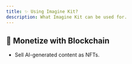 ```yaml
---
title: ✨ Using Imagine Kit?
description: What Imagine Kit can be used for.
---
```


## 🔗 Monetize with Blockchain
- Sell AI-generated content as NFTs.
